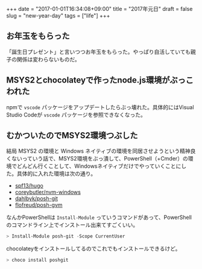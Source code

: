 +++
date = "2017-01-01T16:34:08+09:00"
title = "2017年元日"
draft = false
slug = "new-year-day"
tags = ["life"]
+++

## お年玉をもらった
「誕生日プレゼント」と言いつつお年玉をもらった。やっぱり自活していても親子の関係は変わらないものだ。

## MSYS2とchocolateyで作ったnode.js環境がぶっこわれた
npmで `vscode` パッケージをアップデートしたらぶっ壊れた。具体的にはVisual Studio Codeが `vscode` パッケージを参照できなくなった。

## むかついたのでMSYS2環境つぶした
結局 MSYS2 の環境と Windows ネイティブの環境を同居させようという精神良くないっていう話で、MSYS2環境をぶっ潰して、PowerShell（+Cmder）の環境でどんどん行くことして、Windowsネイティブだけでやっていくことにした。具体的に入れた環境は次の通り。

* [spf13/hugo](https://github.com/spf13/hugo/)
* [coreybutler/nvm-windows](https://github.com/coreybutler/nvm-windows/)
* [dahlbyk/posh-git](https://github.com/dahlbyk/posh-git)
* [flofreud/posh-gvm](https://github.com/flofreud/posh-gvm)

なんかPowerShellは `Install-Module` っていうコマンドがあって、PowerShellのコマンドライン上でインストール出来てすごくいい。

```powershell
> Install-Module posh-git -Scope CurrentUser
```

chocolateyをインストールしてるのでこれでもインストールできるけど。

```powershell
> choco install poshgit
```